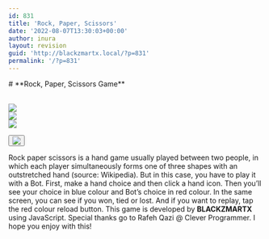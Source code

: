 ```yaml
---
id: 831
title: 'Rock, Paper, Scissors'
date: '2022-08-07T13:30:03+00:00'
author: inura
layout: revision
guid: 'http://blackzmartx.local/?p=831'
permalink: '/?p=831'
---
```


<style>/*! elementor - v3.6.8 - 27-07-2022 */
.elementor-heading-title{padding:0;margin:0;line-height:1}.elementor-widget-heading .elementor-heading-title[class*=elementor-size-]>a{color:inherit;font-size:inherit;line-height:inherit}.elementor-widget-heading .elementor-heading-title.elementor-size-small{font-size:15px}.elementor-widget-heading .elementor-heading-title.elementor-size-medium{font-size:19px}.elementor-widget-heading .elementor-heading-title.elementor-size-large{font-size:29px}.elementor-widget-heading .elementor-heading-title.elementor-size-xl{font-size:39px}.elementor-widget-heading .elementor-heading-title.elementor-size-xxl{font-size:59px}</style></head><body># **Rock, Paper, Scissors Game**

  
 <meta charset="utf-8"></meta><style>
	.container-1 {
  border: 0px solid black;
  width: 75%;
  margin: 0 auto;
  text-align: center;
}
.flex-box-rps {
  display: flex;
  border: 5px solid green;
  padding: 10px;
  flex-wrap: wrap;
  flex-direction: row;
  justify-content: space-around;
}
.flex-box-rps img:hover {
  box-shadow: 0px 10px 50px rgba(37, 50, 233, 1);
}
.button {
  background-color: #00ff00; /* Red */
  border: none;
  color: white;
  padding: 15px 32px;
  text-align: center;
  text-decoration: none;
  display: inline-block;
  font-size: 16px;
  margin: 4px 2px;
  cursor: pointer;
}
      h5 { 
      font-family: Roboto Mono;
      }
	</style>  
 ![](https://1.bp.blogspot.com/-6WvKOyCb1cI/YMNFKab2kzI/AAAAAAAAAgI/aRkXqHfX24knW8q3t7iupuz7JaBOsxRpgCLcBGAsYHQ/s320/rock.png)  
 ![](https://1.bp.blogspot.com/-qxCUpCW9rw8/YMNFJ_3DnzI/AAAAAAAAAgA/2Z5jSkhzJlU-btBdHP_0FztIQ5Th3wuHACLcBGAsYHQ/s320/paper.png)  
 ![](https://1.bp.blogspot.com/-Bq_VVDGREoo/YMNF_XMo5SI/AAAAAAAAAgU/dsJ5VtkAIvo6V9YRRNDMhvBOgYhQXDWdQCLcBGAsYHQ/s320/scissors.png)  
   
<button onclick="window.location.reload();">![](https://icon-library.com/images/refresh-icon-png-transparent/refresh-icon-png-transparent-21.jpg)</button>  
   
Rock paper scissors is a hand game usually played between two people, in which each player simultaneously forms one of three shapes with an outstretched hand (source: Wikipedia). But in this case, you have to play it with a Bot. First, make a hand choice and then click a hand icon. Then you’ll see your choice in blue colour and Bot’s choice in red colour. In the same screen, you can see if you won, tied or lost. And if you want to replay, tap the red colour reload button. This game is developed by **BLACKZMARTX** using JavaScript. Special thanks go to Rafeh Qazi @ Clever Programmer. I hope you enjoy with this!